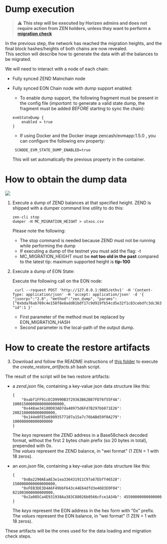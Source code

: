# Dump execution

> :warning: **This step will be executed by Horizen admins and does not require action from ZEN holders, unless they want to perform a [migration check](./06-migration-check.md)** 

In the previous step, the network has reached  the  migration heights, and the final block hashes/heights of both chains are now revealed.<br/>
This section will describe how to generate the data with all the balances to be migrated.<br/>

We will need to interact with a node of each chain:

- Fully synced ZEND Mainchain node 

- Fully synced EON Chain node with dump support enabled:

    - To enable dump support,  the following fragment must be present in the config file  (*important*: to generate a valid state dump, the fragment must be added *BEFORE* starting to sync the chain):

    ```
    evmStateDump {
        enabled = true
    }
    ```

    - If using Docker and the Docker image zencash/evmapp:1.5.0 , you can configure the following env property:

    ```
     SCNODE_EVM_STATE_DUMP_ENABLED=true
     ```

     This will set automatically the previous property in the container.

    
# How to obtain the dump data

<img  src="/img/migration2.png"/>

1. Execute a dump of ZEND balances at that specified height.
   ZEND is shipped with a dumper command line utility to do this:

    ```
    zen-cli stop
    dumper -H MC_MIGRATION_HEIGHT > utxos.csv
    ```

    Please note the following:
    - The stop command is needed because ZEND must not be running while performing the dump
    - If executing a dump of the testnet you must add the flag: -t
    - MC_MIGRATION_HEIGHT must be <b>not too old in the past</b> compared to the latest tip: maximum supported height is <b>tip-100</b>

2. Execute a dump of EON State:
  
   Execute the following call on the EON node:<br/>

   ```
    curl --request POST 'http://127.0.0.1:9085/ethv1' -H 'Content-Type: application/json' -H 'accept: application/json' -d '{ "jsonrpc":"2.0", "method":"zen_dump", "params":["0xbda76ab769c4e158f8e8add81bdf17c9d919fb54cd5e32f1c83cebdfc3dc363c","/zendata/eon.dump"], "id":1 }'  
    ```
    - First parameter of the method must be replaced by EON_MIGRATION_HASH
    - Second parameter is the local-path of the output dump.

# How to create the restore artifacts

3. Download and follow the README instructions of  [this folder](https://github.com/HorizenOfficial/horizen-migration/tree/dev/dump-scripts) to    execute the  *create_restore_artifacts.sh* bash script.

The result of the script will be two restore artifacts:

- a *zend.json* file, containing a key-value json data structure like this:

    ```
    {
        "0xabf1FF91cECD9990B3f29363B62B87FD76f55F4A": 10001500000000000000000,
        "0x448ae34180D03AD7da48975d6Fd7B297bb871E26": 2082100000000000000,
        "0x144e0FE5e69893577107a15a7c76bABd59f0A279": 100000000000000000
    }
     ```

     The *keys* represent the ZEND address in a Base58check decoded format, without the first 2 bytes chain prefix (so 20 bytes in total), prepended with 0x.<br/>
     The *values* represent the ZEND balance, in "wei format" (1 ZEN = 1 with 18 zeros).

- an *eon.json* file, containing a key-value json data structure like this:

    ```
    {
        "0xBa2290AEaAE3e1ea336431911C97a67Ebff46528": 1500000000000000000,
        "0xFEB3DE3D4A6F49bbF643c44E64dfd3e46D3E0F04": 821003000000000000,
        "0x2a085Ca4E931938Aa383C88026b0566cFce1A34b": 45500000000000000
    }
     ```

     The *keys* represent the EON address in the hex form with “0x” prefix.<br/>
     The *values* represent the EON balance, in "wei format" (1 ZEN = 1 with 18 zeros).

These artifacts will be the ones used for the data loading and migration check steps.